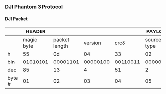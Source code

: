 ### DJI Phantom 3 Protocol
#### DJI Packet
|| HEADER      |               |           |             | PAYLOAD     |             |           |            |           |            |           |            |           |
|-------------|-------------|---------------|-----------|-------------|-------------|-------------|-----------|------------|-----------|------------|-----------|------------|-----------|
|| magic byte  | packet length | version   | crc8        | source type | target type | seq #     | seq#       | flags     | cmd set id | cmd id    | opt. Bytes |opt. Bytes|
| h | 55          | 0d            | 04        | 33          | 02          | 0e          | 4e        | 00         | 40        | 06         | 12        | 54         | 0b        |
| bin | ‭01010101‬   | 00001101     | 00000100 | ‭00110011‬   | 00000010   | 00001110   | 01001111 | 00000000  | 01000000 | 00000110  | 00010010 | 01010100  | 00001011 |
| dec | 85          | 13            | 4         | 51          | 2           | 14          | 78        | 0          | 64        | 6          | 18        | 84         | 11        |
| byte # | 01          | 02            | 03        | 04          | 05          | 06          | 07        | 08         | 09        | 10         | 11        | 12         | n+1       |
